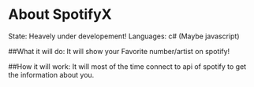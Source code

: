 # About SpotifyX
State: Heavely under developement!
Languages: c# (Maybe javascript)

##What it will do: 
It will show your Favorite number/artist on spotify!

##How it will work:
It will most of the time connect to api of spotify to get the information about you.


